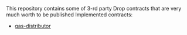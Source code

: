 This repository contains some of 3-rd party Drop contracts that are very much worth to be published
Implemented contracts:

- [gas-distributor](https://github.com/hadronlabs-org/drop-helper-contracts/tree/main/contracts/gas-distributor)
